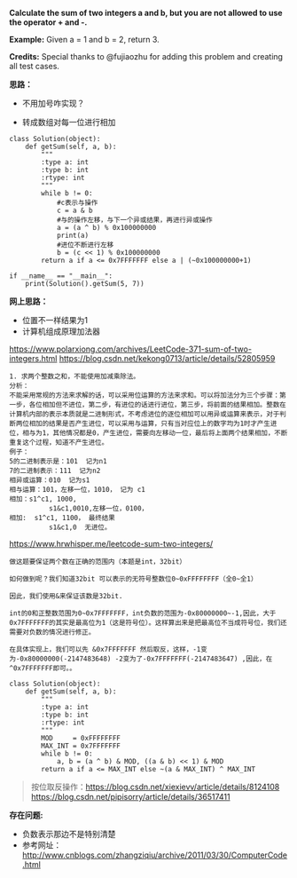 **Calculate the sum of two integers a and b, but you are not allowed to use the operator + and -.**

**Example:**
Given a = 1 and b = 2, return 3.

**Credits:**
Special thanks to @fujiaozhu for adding this problem and creating all test cases.

**思路：**

- 不用加号咋实现？

- 转成数组对每一位进行相加

~~~
class Solution(object):
    def getSum(self, a, b):
        """
        :type a: int
        :type b: int
        :rtype: int
        """
        while b != 0:
            #c表示与操作
            c = a & b
            #与的操作左移，与下一个异或结果，再进行异或操作
            a = (a ^ b) % 0x100000000
            print(a)
            #进位不断进行左移
            b = (c << 1) % 0x100000000
        return a if a <= 0x7FFFFFFF else a | (~0x100000000+1)

if __name__ == "__main__":
    print(Solution().getSum(5, 7))
~~~



**网上思路：**

- 位置不一样结果为1 
- 计算机组成原理加法器

<https://www.polarxiong.com/archives/LeetCode-371-sum-of-two-integers.html>
<https://blog.csdn.net/kekong0713/article/details/52805959>

~~~
1. 求两个整数之和，不能使用加减乘除法。
分析：
不能采用常规的方法来求解的话，可以采用位运算的方法来求和。可以将加法分为三个步骤：第一步，各位相加但不进位，第二步，有进位的话进行进位，第三步，将前面的结果相加。整数在计算机内部的表示本质就是二进制形式，不考虑进位的逐位相加可以用异或运算来表示，对于判断两位相加的结果是否产生进位，可以采用与运算，只有当对应位上的数字均为1时才产生进位，相与为1，其他情况都是0，产生进位，需要向左移动一位，最后将上面两个结果相加，不断重复这个过程，知道不产生进位。
例子：
5的二进制表示是：101  记为n1
7的二进制表示：111  记为n2
相异或运算：010  记为s1
相与运算：101，左移一位，1010， 记为 c1
相加：s1^c1, 1000,
          s1&c1,0010,左移一位，0100，
相加:  s1^c1, 1100， 最终结果
          s1&c1,0  无进位。
~~~

<https://www.hrwhisper.me/leetcode-sum-two-integers/>
~~~
做这题要保证两个数在正确的范围内（本题是int，32bit）

如何做到呢？我们知道32bit 可以表示的无符号整数位0~0xFFFFFFFF（全0~全1）

因此，我们使用&来保证该数是32bit.

int的0和正整数范围为0~0x7FFFFFFF，int负数的范围为-0x80000000~-1,因此，大于0x7FFFFFFF的其实是最高位为1（这是符号位）。这样算出来是把最高位不当成符号位，我们还需要对负数的情况进行修正。

在具体实现上，我们可以先 &0x7FFFFFFF 然后取反，这样，-1变为-0x80000000(-2147483648) -2变为了-0x7FFFFFFF(-2147483647) ,因此，在^0x7FFFFFFF即可。。

class Solution(object):
    def getSum(self, a, b):
        """
        :type a: int
        :type b: int
        :rtype: int
        """
        MOD     = 0xFFFFFFFF
        MAX_INT = 0x7FFFFFFF
        while b != 0:
            a, b = (a ^ b) & MOD, ((a & b) << 1) & MOD
        return a if a <= MAX_INT else ~(a & MAX_INT) ^ MAX_INT
~~~

>按位取反操作：<https://blog.csdn.net/xiexievv/article/details/8124108>
><https://blog.csdn.net/pipisorry/article/details/36517411>

**存在问题:**

- 负数表示那边不是特别清楚
- 参考网址：<http://www.cnblogs.com/zhangziqiu/archive/2011/03/30/ComputerCode.html>
